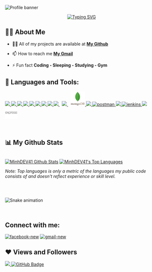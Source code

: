 
![Profile banner](https://i.imgur.com/VNP2tTx.gif)
<p align="center">
<a href="https://git.io/typing-svg"><img src="https://readme-typing-svg.demolab.com?font=Gruppo&duration=2000&pause=1000&color=F7E618&center=true&vCenter=true&random=false&width=435&lines=Hi+%2C+I'm+Minh%F0%9F%91%8B;Welcome+to+my+github+profile.;I'm+32+year+old%F0%9F%91%B1;-+I+like+listening+to+chill+music%EF%B8%8F+%F0%9F%8E%B6;-+Drinking+coffee+and+relaxing+%E2%98%95" alt="Typing SVG" /></a>
</p>

## 🙋‍♂️ About Me

- 👨‍💻 All of my projects are available at **[My Github](https://github.com/minhdev4192)**

- 📫 How to reach me **[My Gmail](https://minhld.dr@gmail.com)**

- ⚡ Fun fact **Coding - Sleeping - Studying - Gym**

## 🚀 Languages and Tools:

<p align="left"> 
    <a href="https://www.java.com" target="_blank"> <img src="https://img.icons8.com/color/48/000000/java-coffee-cup-logo.png"/> </a>
    <a href="https://reactjs.org/" target="_blank"> <img src="https://img.icons8.com/color/48/000000/react-native.png"/> </a>
    <a href="https://spring.io/projects/spring-boot" target="_blank"> <img src="https://img.icons8.com/color/48/000000/spring-logo.png"/> </a> 
    <a href="https://developer.mozilla.org/en-US/docs/Web/JavaScript" target="_blank"> <img src="https://img.icons8.com/color/48/000000/javascript.png"/> </a> 
    <a href="https://www.w3.org/html/" target="_blank"> <img src="https://img.icons8.com/color/48/000000/html-5.png"/> </a> 
    <a href="https://www.w3schools.com/css/" target="_blank"> <img src="https://img.icons8.com/color/48/000000/css3.png"/> </a> 
    <a href="https://getbootstrap.com" target="_blank"> <img src="https://img.icons8.com/color/48/000000/bootstrap.png"/> </a> 
    <a href="https://www.python.org" target="_blank"> <img src="https://img.icons8.com/color/48/000000/python.png"/> </a> 
    <a style="padding-right:8px;" href="https://nodejs.org" target="_blank"> <img src="https://img.icons8.com/color/48/000000/nodejs.png"/> </a> 
    <a style="padding-right:8px;" href="https://www.mysql.com/" target="_blank"> <img src="https://img.icons8.com/fluent/50/000000/mysql-logo.png"/> </a>
    <a href="https://www.mongodb.com/" target="_blank"> <img src="https://raw.githubusercontent.com/devicons/devicon/master/icons/mongodb/mongodb-original-wordmark.svg" alt="mongodb" width="48" height="48"/> </a> 
    <a href="https://firebase.google.com/" target="_blank"> <img src="https://img.icons8.com/color/48/000000/firebase.png"/> </a> 
    <a href="https://postman.com" target="_blank"> <img src="https://www.vectorlogo.zone/logos/getpostman/getpostman-icon.svg" alt="postman" width="45" height="45"/> </a>   
    <a href="https://git-scm.com/" target="_blank"> <img src="https://img.icons8.com/color/48/000000/git.png"/> </a> 
    <a href="https://www.jenkins.io" target="_blank"> <img src="https://www.vectorlogo.zone/logos/jenkins/jenkins-icon.svg" alt="jenkins" width="48" height="48"/> </a> 
    <a href="https://redux.js.org" target="_blank"> <img src="https://img.icons8.com/color/48/000000/redux.png"/> </a>
    <a href="https://expressjs.com" target="_blank"> <img src="https://raw.githubusercontent.com/devicons/devicon/master/icons/express/express-original-wordmark.svg" alt="express" width="40" height="40"/> </a>
</p>

<br/>

## 📊 My Github Stats

  <br/>
    <a href="https://github.com/minhdev4192/github-readme-stats"><img alt="MinhDEV41 Github Stats" src="https://github-readme-stats.vercel.app/api?username=minhdev4192&show_icons=true&count_private=true&theme=react&hide_border=true&bg_color=0D1117" /></a>
  <a href="https://github.com/minhdev4192/github-readme-stats"><img alt="MinhDEV41's Top Languages" src="https://github-readme-stats.vercel.app/api/top-langs/?username=minhdev4192&langs_count=8&count_private=true&layout=compact&theme=react&hide_border=true&bg_color=0D1117" /></a>
  
  <br/>
  
_Note: Top languages is only a metric of the languages my public code consists of and doesn't reflect experience or skill level._

<br/>

<br>

![Snake animation](https://github.com/minhdev4192/MINH-DEV/blob/main/Assets/snake.svg)

<br>

## Connect with me:

<p align="left">
<a href = "https://www.facebook.com/minh.4192?locale=vi_VN"><img width="100" height="100" src="https://img.icons8.com/bubbles/100/facebook-new.png" alt="facebook-new"/></a> <a href = "https://www.minhld.dr@gmail.com"><img width="100" height="100" src="https://img.icons8.com/bubbles/100/gmail-new.png" alt="gmail-new"/></a>

</p>


## ❤ Views and Followers

<a href="https://github.com/minhdev4192/github-profile-views-counter">
    <img src="https://komarev.com/ghpvc/?username=minhdev4192&color=yellow">
</a><a href="https://github.com/minhdev4192?tab=followers"><img src="https://img.shields.io/github/followers/minhdev4192?label=Followers&style=social" alt="GitHub Badge"></a>
